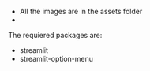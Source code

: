 - All the images are in the assets folder
- 
The requiered packages are:
- streamlit
- streamlit-option-menu

